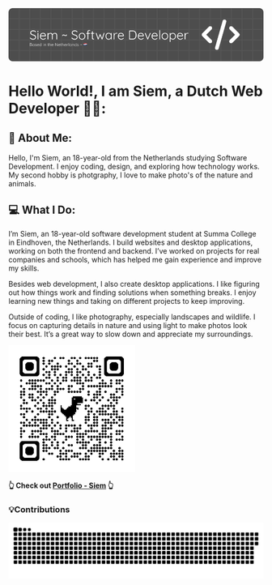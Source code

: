 ![Profile Banner](https://github.com/Siemsie69/Siemsie69/raw/main/profile-banner.png)

# Hello World!, I am Siem, a Dutch Web Developer 👋🏼:

## 💫 About Me:
<p>Hello, I'm Siem, an 18-year-old from the Netherlands studying Software Development. I enjoy coding, design, and exploring how technology works. My second hobby is photgraphy, I love to make photo's of the nature and animals.</p> 

## 💻 What I Do:
<p>I’m Siem, an 18-year-old software development student at Summa College in Eindhoven, the Netherlands. I build websites and desktop applications, working on both the frontend and backend. I’ve worked on projects for real companies and schools, which has helped me gain experience and improve my skills.</p> 
<p>Besides web development, I also create desktop applications. I like figuring out how things work and finding solutions when something breaks. I enjoy learning new things and taking on different projects to keep improving.</p>
<p>Outside of coding, I like photography, especially landscapes and wildlife. I focus on capturing details in nature and using light to make photos look their best. It’s a great way to slow down and appreciate my surroundings.</p> 

<img src="https://github.com/Siemsie69/Siemsie69/raw/main/qrcode_siemvanbree.nl.png" alt="QR Code for siemvanbree.nl" width="250"/>

<p><strong>👆 Check out <a href="https://www.siemvanbree.nl">Portfolio - Siem</a> 👆</strong></p>

### 💡Contributions 
<picture>
  <source media="(prefers-color-scheme: dark)" srcset="https://raw.githubusercontent.com/Siemsie69/Siemsie69/output/github-snake-dark.svg" />
  <source media="(prefers-color-scheme: light)" srcset="https://raw.githubusercontent.com/Siemsie69/Siemsie69/output/github-snake.svg" />
  <img alt="github-snake" src="https://raw.githubusercontent.com/Siemsie69/Siemsie69/output/github-snake.svg" />
</picture>
